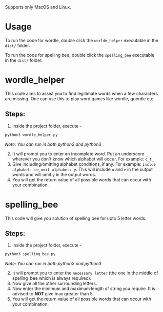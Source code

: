 Supports only MacOS and Linux.
<!-- Windows support will come soon. -->

# Usage
To run the code for wordle, double click the ```worlde_helper``` executable in the ```dist/``` folder.

To run the code for spelling bee, double click the ```spelling_bee``` executable in the ```dist/``` folder.

# wordle_helper
This code aims to assist you to find legitimate words when a few characters are missing.
One can use this to play word games like wordle, quordle etc.

## Steps:
1. Inside the project folder, execute -
```bash
python3 wordle_helper.py
```
_Note: You can run in both python2 and python3_

2. It will prompt you to enter an incomplete word. Put an underscore `_` wherever you don't know which alphabet will occur. For example: `c_t_`
3. Give including/omitting alphabet conditions, if any. For example: `inclue alphabet: ue`, `omit alphabet: y`. This will include `u` and `e` in the output words and will omit `y` in the output words.
4. You will get the return value of all possible words that can occur with your combination.

# spelling_bee
This code will give you solution of spelling bee for upto 5 letter words.

## Steps:
1. Inside the project folder, execute -
```bash
python3 spelling_bee.py
```
_Note: You can run in both python2 and python3_

2. It will prompt you to enter the `necessary letter` (the one in the middle of spelling_bee which is always required).
3. Now give all the other surrounding letters.
4. Now enter the minimum and maximum length of string you require. It is advised to **NOT** give max greater than 5.
4. You will get the return value of all possible words that can occur with your combination.